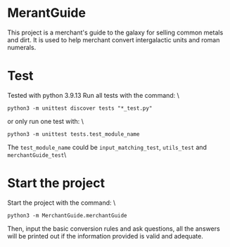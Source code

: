 # MerantGuide
This project is a merchant's guide to the galaxy for selling common metals and dirt. It is used to help merchant convert intergalactic units and roman numerals.

# Test
Tested with python 3.9.13
Run all tests with the command: \
```
python3 -m unittest discover tests "*_test.py"
```
or only run one test with: \
```
python3 -m unittest tests.test_module_name
``` 
The ```test_module_name``` could be ```input_matching_test```, ```utils_test``` and ```merchantGuide_test```\

# Start the project
Start the project with the command: \
```
python3 -m MerchantGuide.merchantGuide
```
Then, input the basic conversion rules and ask questions, all the answers will be printed out if the information provided is valid and adequate.
